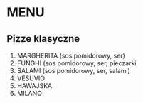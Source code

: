 # MENU

## Pizze klasyczne

1. MARGHERITA (sos pomidorowy, ser)
2. FUNGHI (sos pomidorowy, ser, pieczarki
3. SALAMI (sos pomidorowy, ser, salami)
4. VESUVIO
5. HAWAJSKA
6. MILANO
